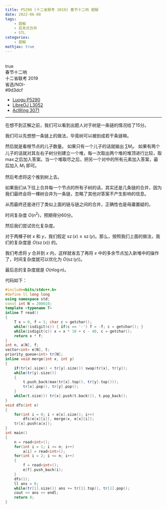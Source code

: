 ```yaml
---
title: P5290 [十二省联考 2019] 春节十二响 题解
date: 2022-06-08
tags:
	- 题解
	- 启发式合并
	- STL
categories:
	- 题解
mathjax: true
---
```

<br>
<!-- more -->
<div id="problem-card-vis">true</div>
<div id="problem-info-name">春节十二响</div>
<div id="problem-info-from">十二省联考 2019</div>
<div id="problem-info-difficulty">省选/NOI-</div>
<div id="problem-info-color">#9d3dcf</div>
<div id="problem-info-submit"><ul><li><a href="https://www.luogu.com.cn/problem/P5290">Luogu P5290</a></li><li><a href="https://loj.ac/p/3052">LibreOJ L3052</a></li><li><a href="https://www.acwing.com/problem/content/3074/">AcWing 3071</a></li></ul></div>

----

在想不到正解之前，我们可以看到出题人对于树是一条链的情况给了15分。

我们可以先想想一条链上的做法，毕竟树可以被剖成若干条链嘛。

然后就是看根节点的儿子数量。
如果只有一个儿子的话就输出 $\sum M_i$，
如果有两个儿子的话就对其左右子树分别建立一个堆，每一次取出两个堆的堆顶进行比较，取$\max$之后加入答案。当一个堆取尽之后，把另一个对中的所有元素加入答案，最后加入 $M_1$ 即可。

然后考虑将这个推到树上去。

如果我们从下往上合并每一个节点的所有子树的话，其实还是几条链的合并，因为我们最终会将一棵树合并为一条链，忽略了其他对答案不产生影响的信息。

从而最终还是进行了类似上面的链与链之间的合并，正确性也是毋庸置疑的。

时间复杂度 $O(n^2)$，预期得分60分。

然后我们尝试优化复杂度。

对于两棵子树 $x$ 和 $y$，我们假定 $\operatorname{sz}(x) \geq \operatorname{sz}(y)$。那么，按照我们上面的做法，我们的复杂度是 $O(\operatorname{sz}(x))$ 的。

我们考虑将 $y$ 合并到 $x$ 内，这样就省去了再将 $x$ 中的多余节点加入新堆中的操作了，时间复杂度就可以优化为 $O(\operatorname{sz}(y))$。

最后总的复杂度就是 $O(n \log n)$。

代码如下：

``` cpp
#include<bits/stdc++.h>
#define ll long long
using namespace std;
const int N = 200010;
template <typename T>
inline T read()
{
	T x = 0, f = 1; char c = getchar();
	while(!isdigit(c)) { if(c == '-') f = -f; c = getchar(); }
	while(isdigit(c)) x = x * 10 + c - 48, c = getchar();
	return x * f;
}
int n, a[N], f;
vector<int> e[N], t;
priority_queue<int> tr[N];
inline void merge(int x, int y)
{
	if(tr[x].size() < tr[y].size()) swap(tr[x], tr[y]);
	while(tr[y].size())
	{
		t.push_back(max(tr[x].top(), tr[y].top()));
		tr[x].pop(), tr[y].pop();
	}
	while(t.size()) tr[x].push(t.back()), t.pop_back();
}
void dfs(int x)
{
	for(int i = 0; i < e[x].size(); i++)
		dfs(e[x][i]), merge(x, e[x][i]);
	tr[x].push(a[x]);
}
int main()
{
	n = read<int>();
	for(int i = 1; i <= n; i++)
		a[i] = read<int>();
	for(int i = 2; i <= n; i++)
	{
		f = read<int>();
		e[f].push_back(i);
	}
	dfs(1);
	ll ans = 0;
	while(tr[1].size()) ans += tr[1].top(), tr[1].pop();
	cout << ans << endl;
	return 0;
}
```

